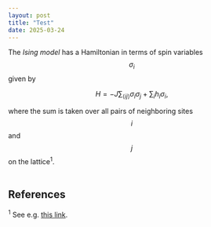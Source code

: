 ```yaml
---
layout: post
title: "Test"
date: 2025-03-24
---
```

<script id="MathJax-script" async src="https://cdn.jsdelivr.net/npm/mathjax@3/es5/tex-mml-chtml.js"></script>

The *Ising model* has a Hamiltonian in terms of spin variables $$ \sigma_i $$ given by   

$$ H  = -J \sum_{\langle ij\rangle} \sigma_i\sigma_j + \sum_i h_i \sigma_i, $$  

where the sum is taken over all pairs of neighboring sites $$i$$ and $$j$$ on the lattice<sup>1</sup>.  
<br>
## References  
<sup>1</sup> See e.g. [this link](https://en.wikipedia.org/wiki/Ising_model).
